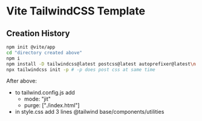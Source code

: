 # Vite TailwindCSS Template

## Creation History

```bash
npm init @vite/app
cd "directory created above"
npm i
npm install -D tailwindcss@latest postcss@latest autoprefixer@latest\n
npx tailwindcss init -p # -p does post css at same time
```

After above:

- to tailwind.config.js add
  - mode: "jit"
  - purge: ["./index.html"]
- in style.css add 3 lines @tailwind base/components/utilities
